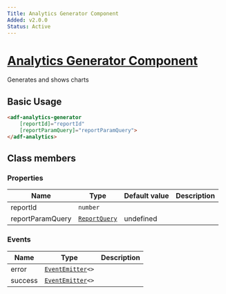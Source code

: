 ```yaml
---
Title: Analytics Generator Component
Added: v2.0.0
Status: Active
---
```


# [Analytics Generator Component](../../../lib/insights/analytics-process/components/analytics-generator.component.ts "Defined in analytics-generator.component.ts")

Generates and shows charts

## Basic Usage

```html
<adf-analytics-generator 
    [reportId]="reportId" 
    [reportParamQuery]="reportParamQuery">
</adf-analytics>
```

## Class members

### Properties

| Name | Type | Default value | Description |
| ---- | ---- | ------------- | ----------- |
| reportId | `number` |  |  |
| reportParamQuery | [`ReportQuery`](../../../lib/insights/diagram/models/report/reportQuery.model.ts) | undefined |  |

### Events

| Name | Type | Description |
| ---- | ---- | ----------- |
| error | [`EventEmitter`](https://angular.io/api/core/EventEmitter)`<>` |  |
| success | [`EventEmitter`](https://angular.io/api/core/EventEmitter)`<>` |  |
